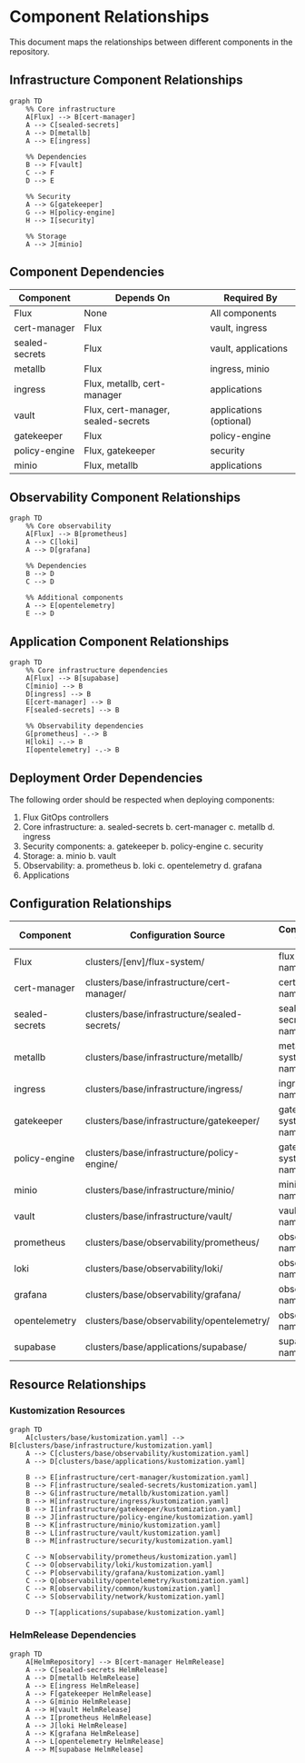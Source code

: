 # Component Relationships

This document maps the relationships between different components in the repository.

## Infrastructure Component Relationships

```mermaid
graph TD
    %% Core infrastructure
    A[Flux] --> B[cert-manager]
    A --> C[sealed-secrets]
    A --> D[metallb]
    A --> E[ingress]
    
    %% Dependencies
    B --> F[vault]
    C --> F
    D --> E
    
    %% Security
    A --> G[gatekeeper]
    G --> H[policy-engine]
    H --> I[security]
    
    %% Storage
    A --> J[minio]
```

## Component Dependencies

| Component | Depends On | Required By |
|-----------|------------|------------|
| Flux | None | All components |
| cert-manager | Flux | vault, ingress |
| sealed-secrets | Flux | vault, applications |
| metallb | Flux | ingress, minio |
| ingress | Flux, metallb, cert-manager | applications |
| vault | Flux, cert-manager, sealed-secrets | applications (optional) |
| gatekeeper | Flux | policy-engine |
| policy-engine | Flux, gatekeeper | security |
| minio | Flux, metallb | applications |

## Observability Component Relationships

```mermaid
graph TD
    %% Core observability
    A[Flux] --> B[prometheus]
    A --> C[loki]
    A --> D[grafana]
    
    %% Dependencies
    B --> D
    C --> D
    
    %% Additional components
    A --> E[opentelemetry]
    E --> D
```

## Application Component Relationships

```mermaid
graph TD
    %% Core infrastructure dependencies
    A[Flux] --> B[supabase]
    C[minio] --> B
    D[ingress] --> B
    E[cert-manager] --> B
    F[sealed-secrets] --> B
    
    %% Observability dependencies
    G[prometheus] -.-> B
    H[loki] -.-> B
    I[opentelemetry] -.-> B
```

## Deployment Order Dependencies

The following order should be respected when deploying components:

1. Flux GitOps controllers
2. Core infrastructure:
   a. sealed-secrets
   b. cert-manager
   c. metallb
   d. ingress
3. Security components:
   a. gatekeeper
   b. policy-engine
   c. security
4. Storage:
   a. minio
   b. vault
5. Observability:
   a. prometheus
   b. loki
   c. opentelemetry
   d. grafana
6. Applications

## Configuration Relationships

| Component | Configuration Source | Configuration Target |
|-----------|---------------------|---------------------|
| Flux | clusters/[env]/flux-system/ | flux-system namespace |
| cert-manager | clusters/base/infrastructure/cert-manager/ | cert-manager namespace |
| sealed-secrets | clusters/base/infrastructure/sealed-secrets/ | sealed-secrets namespace |
| metallb | clusters/base/infrastructure/metallb/ | metallb-system namespace |
| ingress | clusters/base/infrastructure/ingress/ | ingress-nginx namespace |
| gatekeeper | clusters/base/infrastructure/gatekeeper/ | gatekeeper-system namespace |
| policy-engine | clusters/base/infrastructure/policy-engine/ | gatekeeper-system namespace |
| minio | clusters/base/infrastructure/minio/ | minio namespace |
| vault | clusters/base/infrastructure/vault/ | vault namespace |
| prometheus | clusters/base/observability/prometheus/ | observability namespace |
| loki | clusters/base/observability/loki/ | observability namespace |
| grafana | clusters/base/observability/grafana/ | observability namespace |
| opentelemetry | clusters/base/observability/opentelemetry/ | observability namespace |
| supabase | clusters/base/applications/supabase/ | supabase namespace |

## Resource Relationships

### Kustomization Resources

```mermaid
graph TD
    A[clusters/base/kustomization.yaml] --> B[clusters/base/infrastructure/kustomization.yaml]
    A --> C[clusters/base/observability/kustomization.yaml]
    A --> D[clusters/base/applications/kustomization.yaml]
    
    B --> E[infrastructure/cert-manager/kustomization.yaml]
    B --> F[infrastructure/sealed-secrets/kustomization.yaml]
    B --> G[infrastructure/metallb/kustomization.yaml]
    B --> H[infrastructure/ingress/kustomization.yaml]
    B --> I[infrastructure/gatekeeper/kustomization.yaml]
    B --> J[infrastructure/policy-engine/kustomization.yaml]
    B --> K[infrastructure/minio/kustomization.yaml]
    B --> L[infrastructure/vault/kustomization.yaml]
    B --> M[infrastructure/security/kustomization.yaml]
    
    C --> N[observability/prometheus/kustomization.yaml]
    C --> O[observability/loki/kustomization.yaml]
    C --> P[observability/grafana/kustomization.yaml]
    C --> Q[observability/opentelemetry/kustomization.yaml]
    C --> R[observability/common/kustomization.yaml]
    C --> S[observability/network/kustomization.yaml]
    
    D --> T[applications/supabase/kustomization.yaml]
```

### HelmRelease Dependencies

```mermaid
graph TD
    A[HelmRepository] --> B[cert-manager HelmRelease]
    A --> C[sealed-secrets HelmRelease]
    A --> D[metallb HelmRelease]
    A --> E[ingress HelmRelease]
    A --> F[gatekeeper HelmRelease]
    A --> G[minio HelmRelease]
    A --> H[vault HelmRelease]
    A --> I[prometheus HelmRelease]
    A --> J[loki HelmRelease]
    A --> K[grafana HelmRelease]
    A --> L[opentelemetry HelmRelease]
    A --> M[supabase HelmRelease]
```